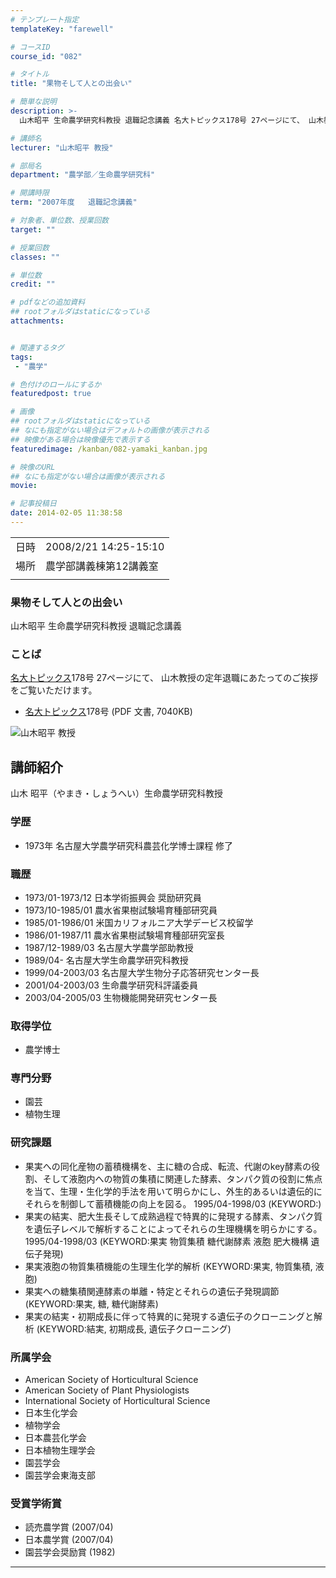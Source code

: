 ```yaml
---
# テンプレート指定
templateKey: "farewell"

# コースID
course_id: "082"

# タイトル
title: "果物そして人との出会い"

# 簡単な説明
description: >-
  山木昭平 生命農学研究科教授 退職記念講義 名大トピックス178号 27ページにて、 山木教授の定年退職にあたってのご挨拶をご覧いただけます。   * 名大トピックス178号 (PDF 文書, 7040KB) ....

# 講師名
lecturer: "山木昭平 教授"

# 部局名
department: "農学部／生命農学研究科"

# 開講時限
term: "2007年度	退職記念講義"

# 対象者、単位数、授業回数
target: ""

# 授業回数
classes: ""

# 単位数
credit: ""

# pdfなどの追加資料
## rootフォルダはstaticになっている
attachments:


# 関連するタグ
tags:
 - "農学"

# 色付けのロールにするか
featuredpost: true

# 画像
## rootフォルダはstaticになっている
## なにも指定がない場合はデフォルトの画像が表示される
## 映像がある場合は映像優先で表示する
featuredimage: /kanban/082-yamaki_kanban.jpg

# 映像のURL
## なにも指定がない場合は画像が表示される
movie: 

# 記事投稿日
date: 2014-02-05 11:38:58
---
```


|   |   |
|---|---|
| 日時 | 2008/2/21  14:25-15:10 |
| 場所 | 農学部講義棟第12講義室 |
|   |   |


### 果物そして人との出会い

山木昭平 生命農学研究科教授 退職記念講義

### ことば

[名大トピックス](http://www.nagoya-u.ac.jp/about-nu/public-relations/publication/topics-archive.html)178号 27ページにて、 山木教授の定年退職にあたってのご挨拶をご覧いただけます。

* [名大トピックス](http://www.nagoya-u.ac.jp/about-nu/public-relations/publication/topics-archive.html)178号 (PDF 文書, 7040KB)



![山木昭平 教授](https://ocw.nagoya-u.jp/files/82/yamaki_kao.jpg) 
## 講師紹介

山木 昭平（やまき・しょうへい）生命農学研究科教授

### 学歴

* 1973年 名古屋大学農学研究科農芸化学博士課程 修了

### 職歴

* 1973/01-1973/12 日本学術振興会 奨励研究員
* 1973/10-1985/01 農水省果樹試験場育種部研究員
* 1985/01-1986/01 米国カリフォルニア大学デービス校留学
* 1986/01-1987/11 農水省果樹試験場育種部研究室長
* 1987/12-1989/03 名古屋大学農学部助教授
* 1989/04- 名古屋大学生命農学研究科教授
* 1999/04-2003/03 名古屋大学生物分子応答研究センター長
* 2001/04-2003/03 生命農学研究科評議委員
* 2003/04-2005/03 生物機能開発研究センター長

### 取得学位

* 農学博士

### 専門分野

* 園芸
* 植物生理

### 研究課題

* 果実への同化産物の蓄積機構を、主に糖の合成、転流、代謝のkey酵素の役割、そして液胞内への物質の集積に関連した酵素、タンパク質の役割に焦点を当て、生理・生化学的手法を用いて明らかにし、外生的あるいは遺伝的にそれらを制御して蓄積機能の向上を図る。 1995/04-1998/03 (KEYWORD:)
* 果実の結実、肥大生長そして成熟過程で特異的に発現する酵素、タンパク質を遺伝子レベルで解析することによってそれらの生理機構を明らかにする。 1995/04-1998/03 (KEYWORD:果実 物質集積 糖代謝酵素 液胞 肥大機構 遺伝子発現)
* 果実液胞の物質集積機能の生理生化学的解析 (KEYWORD:果実, 物質集積, 液胞)
* 果実への糖集積関連酵素の単離・特定とそれらの遺伝子発現調節 (KEYWORD:果実, 糖, 糖代謝酵素)
* 果実の結実・初期成長に伴って特異的に発現する遺伝子のクローニングと解析 (KEYWORD:結実, 初期成長, 遺伝子クローニング)

### 所属学会

* American Society of Horticultural Science
* American Society of Plant Physiologists
* International Society of Horticultural Science
* 日本生化学会
* 植物学会
* 日本農芸化学会
* 日本植物生理学会
* 園芸学会
* 園芸学会東海支部

### 受賞学術賞

* 読売農学賞 (2007/04)
* 日本農学賞 (2007/04)
* 園芸学会奨励賞 (1982)



-----